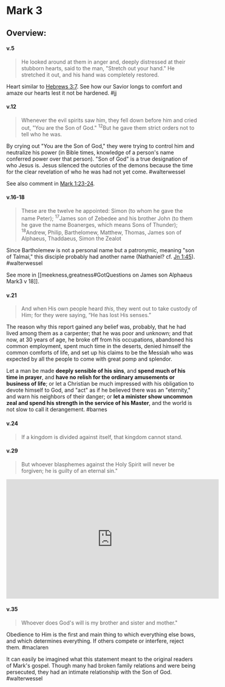# Mark 3

## Overview:



#### v.5
>He looked around at them in anger and, deeply distressed at their stubborn hearts, said to the man, "Stretch out your hand." He stretched it out, and his hand was completely restored.

Heart similar to [Hebrews 3:7](Hebrews3#v.7). See how our Savior longs to comfort and amaze our hearts lest it not be hardened. 
#jj 

#### v.12
>Whenever the evil spirits saw him, they fell down before him and cried out, "You are the Son of God." <sup>12</sup>But he gave them strict orders not to tell who he was.

By crying out "You are the Son of God," they were trying to control him and neutralize his power (in Bible times, knowledge of a person's name conferred power over that person). "Son of God" is a true designation of who Jesus is. Jesus silenced the outcries of the demons because the time for the clear revelation of who he was had not yet come.
#walterwessel 

See also comment in [Mark 1:23-24](Mark1#v.23-24).

#### v.16-18
>These are the twelve he appointed: Simon (to whom he gave the name Peter); <sup>17</sup>James son of Zebedee and his brother John (to them he gave the name Boanerges, which means Sons of Thunder); <sup>18</sup>Andrew, Philip, Barthelomew, Matthew, Thomas, James son of Alphaeus, Thaddaeus, Simon the Zealot

Since Bartholemew is not a personal name but a patronymic, meaning "son of Talmai," this disciple probably had another name (Nathaniel? cf. [Jn 1:45](John1#v.45)).
#walterwessel 

See more in [[meekness,greatness#GotQuestions on James son Alphaeus Mark3 v 18]].

#### v.21
>And when His own people heard _this_, they went out to take custody of Him; for they were saying, “He has lost His senses.”

The reason why this report gained any belief was, probably, that he had lived among them as a carpenter; that he was poor and unknown; and that now, at 30 years of age, he broke off from his occupations, abandoned his common employment, spent much time in the deserts, denied himself the common comforts of life, and set up his claims to be the Messiah who was expected by all the people to come with great pomp and splendor.

Let a man be made **deeply sensible of his sins**, and **spend much of his time in prayer**, and **have no relish for the ordinary amusements or business of life**; or let a Christian be much impressed with his obligation to devote himself to God, and "act" as if he believed there was an "eternity," and warn his neighbors of their danger; or **let a minister show uncommon zeal and spend his strength in the service of his Master**, and the world is not slow to call it derangement.
#barnes 

#### v.24
>If a kingdom is divided against itself, that kingdom cannot stand.

#### v.29
>But whoever blasphemes against the Holy Spirit will never be forgiven; he is guilty of an eternal sin."

<iframe width="560" height="315" src="https://www.youtube.com/embed/KmCHX8-2Smo?start=198" title="YouTube video player" frameborder="0" allow="accelerometer; autoplay; clipboard-write; encrypted-media; gyroscope; picture-in-picture" allowfullscreen></iframe>

#### v.35
>Whoever does God's will is my brother and sister and mother."

Obedience to Him is the first and main thing to which everything else bows, and which determines everything. If others compete or interfere, reject them.
#maclaren 

It can easily be imagined what this statement meant to the original readers of Mark's gospel. Though many had broken family relations and were being persecuted, they had an intimate relationship with the Son of God.
#walterwessel 
